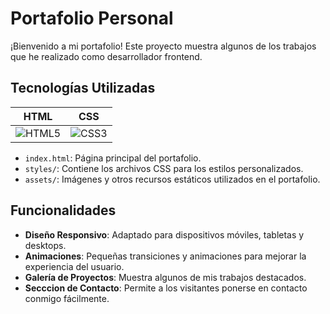 # Portafolio Personal

¡Bienvenido a mi portafolio! Este proyecto muestra algunos de los trabajos que he realizado como desarrollador frontend.
## Tecnologías Utilizadas

| HTML | CSS
|:----:|:----:|
| ![HTML5](https://img.shields.io/badge/HTML5-E34F26?style=for-the-badge&logo=html5&logoColor=white) | ![CSS3](https://img.shields.io/badge/CSS3-1572B6?style=for-the-badge&logo=css3&logoColor=white) |

- `index.html`: Página principal del portafolio.
- `styles/`: Contiene los archivos CSS para los estilos personalizados.
- `assets/`: Imágenes y otros recursos estáticos utilizados en el portafolio.

## Funcionalidades

- **Diseño Responsivo**: Adaptado para dispositivos móviles, tabletas y desktops.
- **Animaciones**: Pequeñas transiciones y animaciones para mejorar la experiencia del usuario.
- **Galería de Proyectos**: Muestra algunos de mis trabajos destacados.
- **Secccion de Contacto**: Permite a los visitantes ponerse en contacto conmigo fácilmente.
